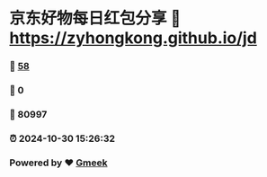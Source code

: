 # 京东好物每日红包分享 :link: https://zyhongkong.github.io/jd 
### :page_facing_up: [58](https://zyhongkong.github.io/jd/tag.html) 
### :speech_balloon: 0 
### :hibiscus: 80997 
### :alarm_clock: 2024-10-30 15:26:32 
### Powered by :heart: [Gmeek](https://github.com/Meekdai/Gmeek)
